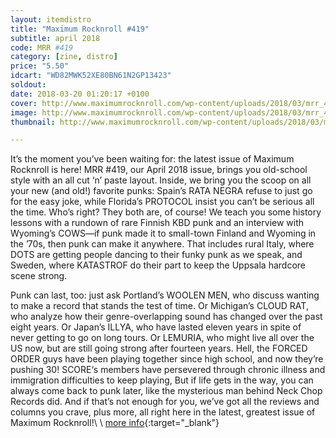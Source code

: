 ```yaml
---
layout: itemdistro
title: "Maximum Rocknroll #419"
subtitle: april 2018
code: MRR #419
category: [zine, distro]
price: "5.50"
idcart: "WD82MWK52XE80BN61N2GP13423"
soldout:
date: 2018-03-20 01:20:17 +0100
cover: http://www.maximumrocknroll.com/wp-content/uploads/2018/03/mrr_419_cvr_4.jpg
image: http://www.maximumrocknroll.com/wp-content/uploads/2018/03/mrr_419_cvr_4.jpg
thumbnail: http://www.maximumrocknroll.com/wp-content/uploads/2018/03/mrr_419_cvr_4.jpg

---
```


It’s the moment you’ve been waiting for: the latest issue of Maximum Rocknroll is here! MRR #419, our April 2018 issue, brings you old-school style with an all cut ‘n’ paste layout. Inside, we bring you the scoop on all your new (and old!) favorite punks: Spain’s RATA NEGRA refuse to just go for the easy joke, while Florida’s PROTOCOL insist you can’t be serious all the time. Who’s right? They both are, of course! We teach you some history lessons with a rundown of rare Finnish KBD punk and an interview with Wyoming’s COWS—if punk made it to small-town Finland and Wyoming in the ’70s, then punk can make it anywhere. That includes rural Italy, where DOTS are getting people dancing to their funky punk as we speak, and Sweden, where KATASTROF do their part to keep the Uppsala hardcore scene strong.

Punk can last, too: just ask Portland’s WOOLEN MEN, who discuss wanting to make a record that stands the test of time. Or Michigan’s CLOUD RAT, who analyze how their genre-overlapping sound has changed over the past eight years. Or Japan’s ILLYA, who have lasted eleven years in spite of never getting to go on long tours. Or LEMURIA, who might live all over the US now, but are still going strong after fourteen years. Hell, the FORCED ORDER guys have been playing together since high school, and now they’re pushing 30! SCORE‘s members have persevered through chronic illness and immigration difficulties to keep playing, But if life gets in the way, you can always come back to punk later, like the mysterious man behind Neck Chop Records did. And if that’s not enough for you, we’ve got all the reviews and columns you crave, plus more, all right here in the latest, greatest issue of Maximum Rocknroll!\\
\\
[more info](http://www.maximumrocknroll.com){:target="_blank"}